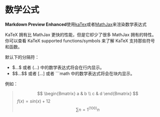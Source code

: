 # 数学公式

**Markdown Preview Enhanced**使用<u>kaTex</U>或者<u>MathJax</u>来渲染数学表达式

KaTeX 拥有比 MathJax 更快的性能，但是它却少了很多 MathJax 拥有的特性。你可以查看 KaTeX supported functions/symbols 来了解 KaTeX 支持那些符号和函数。

默认下的分隔符：
* \$...\$ 或者 \(...\) 中的数学表达式将会在行内显示。
* \$\$...\$\$ 或者 \[...\] 或者 ```math 中的数学表达式将会在块内显示。

例如：
> $$ 
> \begin{Bmatrix}  
> a & b \\  
> c & d  
\end{Bmatrix}
> $$
> $f(x) =sin(x) +12$
> $$\sum{n=1}^(100) n$$